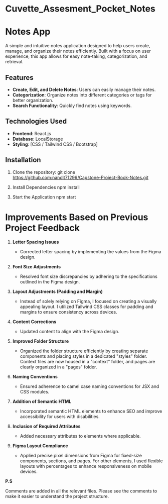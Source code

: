 # Cuvette_Assesment_Pocket_Notes

# Notes App

A simple and intuitive notes application designed to help users create, manage, and organize their notes efficiently. Built with a focus on user experience, this app allows for easy note-taking, categorization, and retrieval.

## Features

- **Create, Edit, and Delete Notes**: Users can easily manage their notes.
- **Categorization**: Organize notes into different categories or tags for better organization.
- **Search Functionality**: Quickly find notes using keywords.

## Technologies Used

- **Frontend**: React.js
- **Database**: LocalStorage
- **Styling**: [CSS / Tailwind CSS / Bootstrap]

## Installation

1. Clone the repository:
   git clone https://github.com:nandit71299/Capstone-Project-Book-Notes.git

2. Install Dependencies
   npm install

3. Start the Application
   npm start

# Improvements Based on Previous Project Feedback

1. **Letter Spacing Issues**

   - Corrected letter spacing by implementing the values from the Figma design.

2. **Font Size Adjustments**

   - Resolved font size discrepancies by adhering to the specifications outlined in the Figma design.

3. **Layout Adjustments (Padding and Margin)**

   - Instead of solely relying on Figma, I focused on creating a visually appealing layout. I utilized Tailwind CSS classes for padding and margins to ensure consistency across devices.

4. **Content Corrections**

   - Updated content to align with the Figma design.

5. **Improved Folder Structure**

   - Organized the folder structure efficiently by creating separate components and placing styles in a dedicated "styles" folder. Context files are now housed in a "context" folder, and pages are clearly organized in a "pages" folder.

6. **Naming Conventions**

   - Ensured adherence to camel case naming conventions for JSX and CSS modules.

7. **Addition of Semantic HTML**

   - Incorporated semantic HTML elements to enhance SEO and improve accessibility for users with disabilities.

8. **Inclusion of Required Attributes**

   - Added necessary attributes to elements where applicable.

9. **Figma Layout Compliance**
   - Applied precise pixel dimensions from Figma for fixed-size components, sections, and pages. For other elements, I used flexible layouts with percentages to enhance responsiveness on mobile devices.

**P.S**

Comments are added in all the relevant files. Please see the comments to make it easier to understand the project structure.
